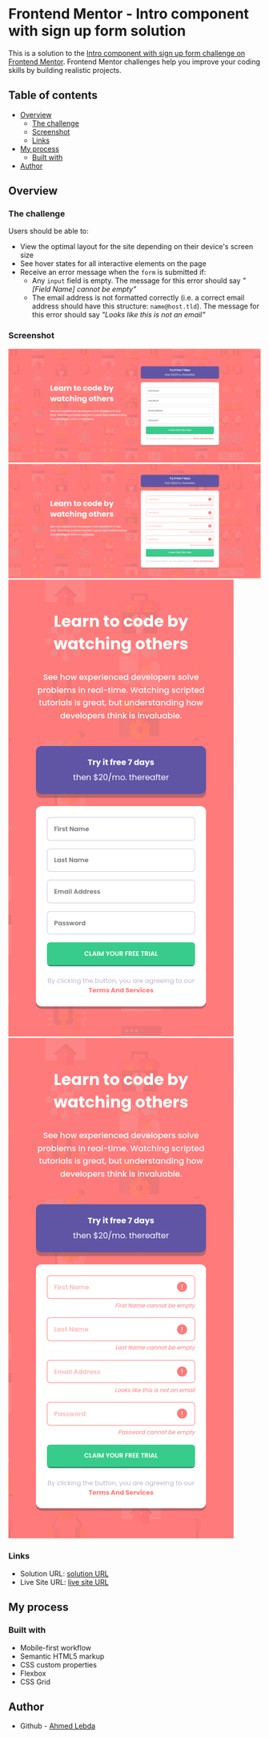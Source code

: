 # Frontend Mentor - Intro component with sign up form solution

This is a solution to the [Intro component with sign up form challenge on Frontend Mentor](https://www.frontendmentor.io/challenges/intro-component-with-signup-form-5cf91bd49edda32581d28fd1). Frontend Mentor challenges help you improve your coding skills by building realistic projects.

## Table of contents

-   [Overview](#overview)
    -   [The challenge](#the-challenge)
    -   [Screenshot](#screenshot)
    -   [Links](#links)
-   [My process](#my-process)
    -   [Built with](#built-with)
-   [Author](#author)

## Overview

### The challenge

Users should be able to:

-   View the optimal layout for the site depending on their device's screen size
-   See hover states for all interactive elements on the page
-   Receive an error message when the `form` is submitted if:
    -   Any `input` field is empty. The message for this error should say _"[Field Name] cannot be empty"_
    -   The email address is not formatted correctly (i.e. a correct email address should have this structure: `name@host.tld`). The message for this error should say _"Looks like this is not an email"_

### Screenshot

![Desktop View](screenshots/desktop1.png)
![Desktop View Active](screenshots/desktop2.png)
![Mobile View](screenshots/mobile1.png)
![Desktop View Active](screenshots/mobile2.png)

### Links

-   Solution URL: [solution URL](https://www.frontendmentor.io/solutions/responsive-intro-component-with-sign-up-form-DWm5cqlPpI)
-   Live Site URL: [live site URL](https://ahmedlebda.github.io/Frontend-Mentor-intro-component/)

## My process

### Built with

-   Mobile-first workflow
-   Semantic HTML5 markup
-   CSS custom properties
-   Flexbox
-   CSS Grid

## Author

-   Github - [Ahmed Lebda](https://github.com/AhmedLebda)
